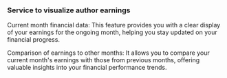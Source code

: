### Service to visualize author earnings

Current month financial data: This feature provides you with a clear display of your earnings for the ongoing month, helping you stay updated on your financial progress.

Comparison of earnings to other months: It allows you to compare your current month's earnings with those from previous months, offering valuable insights into your financial performance trends.
